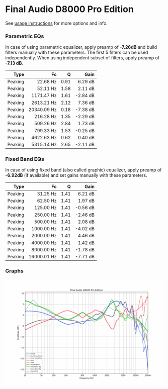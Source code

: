 # Final Audio D8000 Pro Edition
See [usage instructions](https://github.com/jaakkopasanen/AutoEq#usage) for more options and info.

### Parametric EQs
In case of using parametric equalizer, apply preamp of **-7.26dB** and build filters manually
with these parameters. The first 5 filters can be used independently.
When using independent subset of filters, apply preamp of **-7.13 dB**.

| Type    | Fc          |    Q | Gain     |
|--------:|------------:|-----:|---------:|
| Peaking | 22.68 Hz    | 0.91 | 6.29 dB  |
| Peaking | 52.11 Hz    | 1.58 | 2.11 dB  |
| Peaking | 1171.47 Hz  | 1.61 | -2.84 dB |
| Peaking | 2613.21 Hz  | 2.12 | 7.36 dB  |
| Peaking | 20340.09 Hz | 0.18 | -7.38 dB |
| Peaking | 216.28 Hz   | 1.35 | -2.29 dB |
| Peaking | 509.26 Hz   | 2.84 | 1.73 dB  |
| Peaking | 799.33 Hz   | 1.53 | -0.25 dB |
| Peaking | 4622.63 Hz  | 0.62 | 0.40 dB  |
| Peaking | 5315.14 Hz  | 2.65 | -2.11 dB |

### Fixed Band EQs
In case of using fixed band (also called graphic) equalizer, apply preamp of **-6.92dB**
(if available) and set gains manually with these parameters.

| Type    | Fc          |    Q | Gain     |
|--------:|------------:|-----:|---------:|
| Peaking | 31.25 Hz    | 1.41 | 6.21 dB  |
| Peaking | 62.50 Hz    | 1.41 | 1.97 dB  |
| Peaking | 125.00 Hz   | 1.41 | -0.56 dB |
| Peaking | 250.00 Hz   | 1.41 | -2.46 dB |
| Peaking | 500.00 Hz   | 1.41 | 2.08 dB  |
| Peaking | 1000.00 Hz  | 1.41 | -4.02 dB |
| Peaking | 2000.00 Hz  | 1.41 | 4.46 dB  |
| Peaking | 4000.00 Hz  | 1.41 | 1.42 dB  |
| Peaking | 8000.00 Hz  | 1.41 | -1.78 dB |
| Peaking | 16000.01 Hz | 1.41 | -7.71 dB |

### Graphs
![](./Final%20Audio%20D8000%20Pro%20Edition.png)